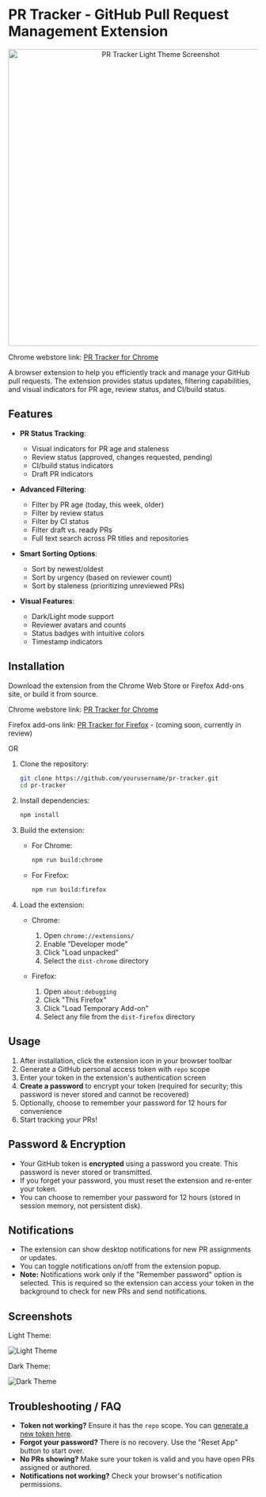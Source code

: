 # PR Tracker - GitHub Pull Request Management Extension

<p align="center">
  <img src="./screenshots/light-theme.png" alt="PR Tracker Light Theme Screenshot" width="600" />
</p>

Chrome webstore link: [PR Tracker for Chrome](https://chromewebstore.google.com/detail/pr-tracker/kfeglmkcicfmegclihokchplngcokgil)


A browser extension to help you efficiently track and manage your GitHub pull requests. The extension provides status updates, filtering capabilities, and visual indicators for PR age, review status, and CI/build status.


## Features

- **PR Status Tracking**:
  - Visual indicators for PR age and staleness
  - Review status (approved, changes requested, pending)
  - CI/build status indicators
  - Draft PR indicators

- **Advanced Filtering**:
  - Filter by PR age (today, this week, older)
  - Filter by review status
  - Filter by CI status
  - Filter draft vs. ready PRs
  - Full text search across PR titles and repositories

- **Smart Sorting Options**:
  - Sort by newest/oldest
  - Sort by urgency (based on reviewer count)
  - Sort by staleness (prioritizing unreviewed PRs)

- **Visual Features**:
  - Dark/Light mode support
  - Reviewer avatars and counts
  - Status badges with intuitive colors
  - Timestamp indicators

## Installation

Download the extension from the Chrome Web Store or Firefox Add-ons site, or build it from source.

Chrome webstore link: [PR Tracker for Chrome](https://chromewebstore.google.com/detail/pr-tracker/kfeglmkcicfmegclihokchplngcokgil)

Firefox add-ons link: [PR Tracker for Firefox](https://addons.mozilla.org/en-US/firefox/addon/pr-tracker/) - (coming soon, currently in review) 

OR

1. Clone the repository:
   ```bash
   git clone https://github.com/yourusername/pr-tracker.git
   cd pr-tracker
   ```

2. Install dependencies:
   ```bash
   npm install
   ```

3. Build the extension:
   - For Chrome:
     ```bash
     npm run build:chrome
     ```
   - For Firefox:
     ```bash
     npm run build:firefox
     ```

4. Load the extension:
   - Chrome:
     1. Open `chrome://extensions/`
     2. Enable "Developer mode"
     3. Click "Load unpacked"
     4. Select the `dist-chrome` directory

   - Firefox:
     1. Open `about:debugging`
     2. Click "This Firefox"
     3. Click "Load Temporary Add-on"
     4. Select any file from the `dist-firefox` directory

## Usage

1. After installation, click the extension icon in your browser toolbar
2. Generate a GitHub personal access token with `repo` scope
3. Enter your token in the extension's authentication screen
4. **Create a password** to encrypt your token (required for security; this password is never stored and cannot be recovered)
5. Optionally, choose to remember your password for 12 hours for convenience
6. Start tracking your PRs!

## Password & Encryption

- Your GitHub token is **encrypted** using a password you create. This password is never stored or transmitted.
- If you forget your password, you must reset the extension and re-enter your token.
- You can choose to remember your password for 12 hours (stored in session memory, not persistent disk).

## Notifications

- The extension can show desktop notifications for new PR assignments or updates.
- You can toggle notifications on/off from the extension popup.
- **Note:** Notifications work only if the "Remember password" option is selected. This is required so the extension can access your token in the background to check for new PRs and send notifications.

## Screenshots

Light Theme:

![Light Theme](./screenshots/light-theme.png)

Dark Theme:

![Dark Theme](./screenshots/dark-theme.png)

## Troubleshooting / FAQ

- **Token not working?** Ensure it has the `repo` scope. You can [generate a new token here](https://github.com/settings/tokens/new?scopes=repo&description=PR%20Tracker).
- **Forgot your password?** There is no recovery. Use the "Reset App" button to start over.
- **No PRs showing?** Make sure your token is valid and you have open PRs assigned or authored.
- **Notifications not working?** Check your browser's notification permissions.